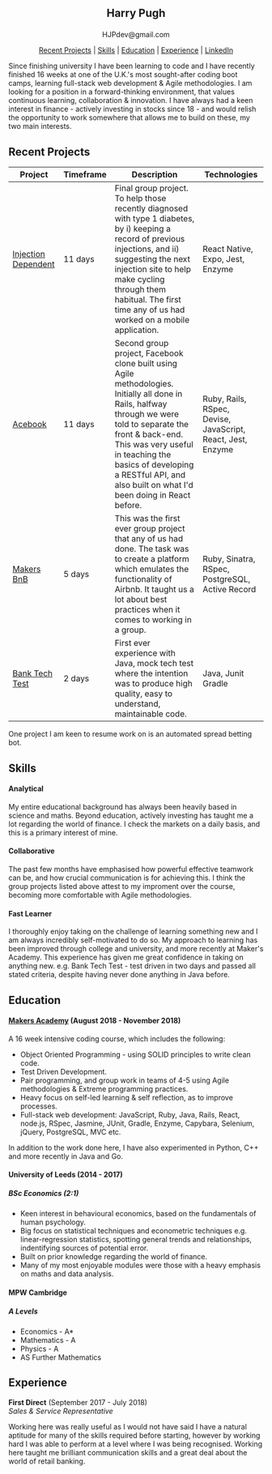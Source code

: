 ## <p align="center"> Harry Pugh </p>

<p align="center"> HJPdev@gmail.com </p>

<p align="center"> <a href="#recent_projects">Recent Projects</a>  | <a href="#skills">Skills</a> | <a href="#education">Education</a> | <a href="#experience">Experience</a> | <a href="https://www.linkedin.com/in/harry-james-pugh-348862162/">LinkedIn</a>  </p>

Since finishing university I have been learning to code and I have recently finished 16 weeks at one of the U.K.'s most sought-after coding boot camps, learning full-stack web development & Agile methodologies. I am looking for a position in a forward-thinking environment, that values continuous learning, collaboration & innovation. I have always had a keen interest in finance - actively investing in stocks since 18 - and would relish the opportunity to work somewhere that allows me to build on these, my two main interests.


## Recent Projects

| Project | Timeframe | Description | Technologies |
| ------------------------ | --------- | ----------- | ----------------- |
|[Injection Dependent](https://github.com/Alastair2D/injection_dependent)|11 days|Final group project. To help those recently diagnosed with type 1 diabetes, by i) keeping a record of previous injections, and ii) suggesting the next injection site to help make cycling through them habitual. The first time any of us had worked on a mobile application.|React Native, Expo, Jest, Enzyme|
|[Acebook](https://github.com/hjpugh/acebook-PingPongAlmonds)| 11 days| Second group project, Facebook clone built using Agile methodologies. Initially all done in Rails, halfway through we were told to separate the front & back-end. This was very useful in teaching the basics of developing a RESTful API, and also built on what I'd been doing in React before.| Ruby, Rails, RSpec, Devise, JavaScript, React, Jest, Enzyme
|[Makers BnB](https://github.com/hjpugh/makersbnb)| 5 days| This was the first ever group project that any of us had done. The task was to create a platform which emulates the functionality of Airbnb. It taught us a lot about best practices when it comes to working in a group.| Ruby, Sinatra, RSpec, PostgreSQL, Active Record
|[Bank Tech Test](https://github.com/hjpugh/bank-tech-test-java)| 2 days| First ever experience with Java, mock tech test where the intention was to produce high quality, easy to understand, maintainable code. |Java, Junit Gradle|

One project I am keen to resume work on is an automated spread betting bot.

## Skills

#### Analytical

My entire educational background has always been heavily based in science and maths. Beyond education, actively investing has taught me a lot regarding the world of finance. I check the markets on a daily basis, and this is a primary interest of mine.

#### Collaborative

The past few months have emphasised how powerful effective teamwork can be, and how crucial communication is for achieving this. I think the group projects listed above attest to my improment over the course, becoming more comfortable with Agile methodologies.

#### Fast Learner

I thoroughly enjoy taking on the challenge of learning something new and I am always incredibly self-motivated to do so. My approach to learning has been improved through college and university, and more recently at Maker's Academy. This experience has given me great confidence in taking on anything new. e.g. Bank Tech Test - test driven in two days and passed all stated criteria, despite having never done anything in Java before.

## Education

#### [Makers Academy](https://makers.tech/) (August 2018 - November 2018)

A 16 week intensive coding course, which includes the following:

- Object Oriented Programming - using SOLID principles to write clean code.
- Test Driven Development.
- Pair programming, and group work in teams of 4-5 using Agile methodologies & Extreme programming practices.
- Heavy focus on self-led learning & self reflection, as to improve processes.
- Full-stack web development: JavaScript, Ruby, Java, Rails, React, node.js, RSpec, Jasmine, JUnit, Gradle, Enzyme, Capybara, Selenium, jQuery, PostgreSQL, MVC etc.

In addition to the work done here, I have also experimented in Python, C++ and more recently in Java and Go.

#### University of Leeds (2014 - 2017)
##### BSc Economics (2:1)

- Keen interest in behavioural economics, based on the fundamentals of human psychology.
- Big focus on statistical techniques and econometric techniques e.g. linear-regression statistics, spotting general trends and relationships, indentifying sources of potential error.
- Built on prior knowledge regarding the world of finance.
- Many of my most enjoyable modules were those with a heavy emphasis on maths and data analysis.

#### MPW Cambridge
##### A Levels

- Economics - A\*
- Mathematics - A
- Physics - A
- AS Further Mathematics

## Experience

**First Direct** (September 2017 - July 2018)  
 _Sales & Service Representative_
 
Working here was really useful as I would not have said I have a natural aptitude for many of the skills required before starting, however by working hard I was able to perform at a level where I was being recognised. Working here taught me brilliant communication skills and a great deal about the world of retail banking.
